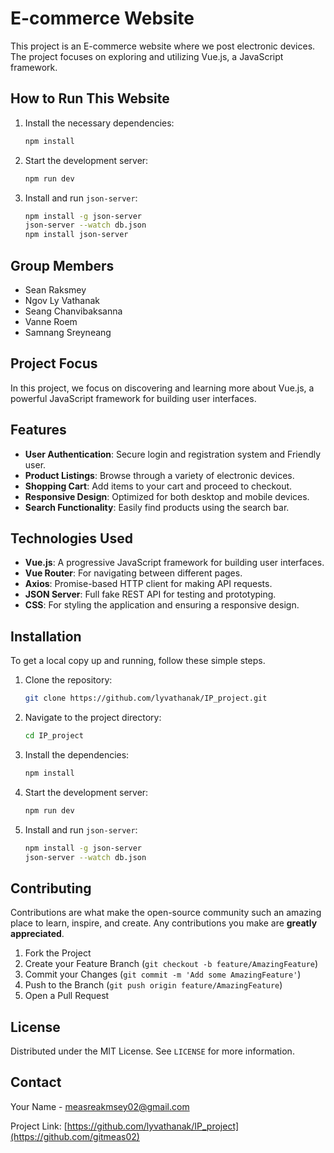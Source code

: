 # E-commerce Website

This project is an E-commerce website where we post electronic devices. The project focuses on exploring and utilizing Vue.js, a JavaScript framework.

## How to Run This Website

1. Install the necessary dependencies:
    ```bash
    npm install
    ```

2. Start the development server:
    ```bash
    npm run dev
    ```

3. Install and run `json-server`:
    ```bash
    npm install -g json-server
    json-server --watch db.json
    npm install json-server
    ```

## Group Members

- Sean Raksmey
- Ngov Ly Vathanak
- Seang Chanvibaksanna
- Vanne Roem
- Samnang Sreyneang

## Project Focus

In this project, we focus on discovering and learning more about Vue.js, a powerful JavaScript framework for building user interfaces.

## Features

- **User Authentication**: Secure login and registration system and Friendly user.
- **Product Listings**: Browse through a variety of electronic devices.
- **Shopping Cart**: Add items to your cart and proceed to checkout.
- **Responsive Design**: Optimized for both desktop and mobile devices.
- **Search Functionality**: Easily find products using the search bar.

## Technologies Used

- **Vue.js**: A progressive JavaScript framework for building user interfaces.
- **Vue Router**: For navigating between different pages.
- **Axios**: Promise-based HTTP client for making API requests.
- **JSON Server**: Full fake REST API for testing and prototyping.
- **CSS**: For styling the application and ensuring a responsive design.

## Installation

To get a local copy up and running, follow these simple steps.

1. Clone the repository:
    ```bash
    git clone https://github.com/lyvathanak/IP_project.git
    ```

2. Navigate to the project directory:
    ```bash
    cd IP_project
    ```

3. Install the dependencies:
    ```bash
    npm install
    ```

4. Start the development server:
    ```bash
    npm run dev
    ```

5. Install and run `json-server`:
    ```bash
    npm install -g json-server
    json-server --watch db.json
    ```

## Contributing

Contributions are what make the open-source community such an amazing place to learn, inspire, and create. Any contributions you make are **greatly appreciated**.

1. Fork the Project
2. Create your Feature Branch (`git checkout -b feature/AmazingFeature`)
3. Commit your Changes (`git commit -m 'Add some AmazingFeature'`)
4. Push to the Branch (`git push origin feature/AmazingFeature`)
5. Open a Pull Request

## License

Distributed under the MIT License. See `LICENSE` for more information.

## Contact

Your Name - [measreakmsey02@gmail.com](mailto:your-email@example.com)

Project Link: [https://github.com/lyvathanak/IP_project](https://github.com/gitmeas02)